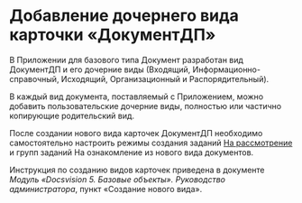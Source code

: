 # Добавление дочернего вида карточки «ДокументДП»

В Приложении для базового типа Документ  разработан вид ДокументДП и его дочерние виды (Входящий, Информационно-справочный, Исходящий, Организационный и Распорядительный).

В каждый вид документа, поставляемый с Приложением, можно добавить пользовательские дочерние виды, полностью или частично копирующие родительский вид.

После создании нового вида карточек ДокументДП необходимо самостоятельно настроить режимы создания заданий [На рассмотрение](Mode_Creating_Task_for_Review.md) и групп заданий На ознакомление из нового вида документов.

Инструкция по созданию видов карточек приведена в документе *Модуль «Docsvision 5. Базовые объекты». Руководство администратора*, пункт «Создание нового вида».